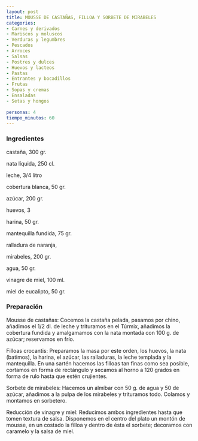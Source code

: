 ```yaml
---
layout: post
title: MOUSSE DE CASTAÑAS, FILLOA Y SORBETE DE MIRABELES
categories:
- Carnes y derivados
- Mariscos y moluscos
- Verduras y legumbres
- Pescados
- Arroces
- Salsas
- Postres y dulces
- Huevos y lacteos
- Pastas
- Entrantes y bocadillos
- Frutas
- Sopas y cremas
- Ensaladas
- Setas y hongos
 
personas: 4 
tiempo_minutos: 60 
---
```

<h3>Ingredientes</h3>
castaña, 300 gr.

nata líquida, 250 cl.

leche, 3/4 litro

cobertura blanca, 50 gr.

azúcar, 200 gr.

huevos, 3

harina, 50 gr.

mantequilla fundida, 75 gr.

ralladura de naranja,

mirabeles, 200 gr.

agua, 50 gr.

vinagre de miel, 100 ml.

miel de eucalipto, 50 gr.

<h3>Preparación</h3>
Mousse de castañas: Cocemos la castaña pelada, pasamos por chino, añadimos el 1/2 dl. de leche y trituramos en el Túrmix, añadimos la cobertura fundida y amalgamamos con la nata montada con 100 g. de azúcar; reservamos en frío.

Filloas crocantis: Preparamos la masa por este orden, los huevos, la nata (batimos), la harina, el azúcar, las ralladuras, la leche templada y la mantequilla. En una sartén hacemos las filloas tan finas como sea posible, cortamos en forma de rectángulo y secamos al horno a 120 grados en forma de rulo hasta que estén crujientes.

Sorbete de mirabeles: Hacemos un almíbar con 50 g. de agua y 50 de azúcar, añadimos a la pulpa de los mirabeles y trituramos todo. Colamos y montamos en sorbetero.

Reducción de vinagre y miel: Reducimos ambos ingredientes hasta que tomen textura de salsa. Disponemos en el centro del plato un montón de mousse, en un costado la filloa y dentro de ésta el sorbete; decoramos con caramelo y la salsa de miel.

